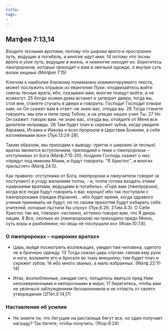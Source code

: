 ```yaml
---
title: 
tags: 
- 
---
```


## Матфея 7:13,14

*Входите тесными вратами, потому что широки врата и пространен путь, ведущие в погибель, и многие идут ими; 14 потому что тесны врата и узок путь, ведущие в жизнь, и немногие находят их.  Берегитесь лжепророков, которые приходят к вам в овечьей одежде, а внутри суть волки хищные (Матфея 7:15)*

Ключом к наиболее близкому пониманию комментируемого текста, может послужить отрывок из евангелия Луки: «подвизайтесь войти сквозь тесные врата, ибо, сказываю вам, многие поищут войти, и не возмогут. 25 Когда хозяин дома встанет и затворит двери, тогда вы, стоя вне, станете стучать в двери и говорить: Господи! Господи! отвори нам; но Он скажет вам в ответ: не знаю вас, откуда вы. 26 Тогда станете говорить: мы ели и пили пред Тобою, и на улицах наших учил Ты. 27 Но Он скажет: говорю вам: не знаю вас, откуда вы; отойдите от Меня все делатели неправды. 28 Там будет плач и скрежет зубов, когда увидите Авраама, Исаака и Иакова и всех пророков в Царствии Божием, а себя изгоняемыми вон» (Лук.13:24-28). 

Таким образом, мы приходим к выводу: притча о широких (и тесных) вратах является вступлением, прелюдией к теме о лжепророках – отступниках от Бога (Матф.7:15-20); позднее Господь скажет о них: «придут под именем Моим, и будут говорить: "Я Христос", и многих прельстят» (Матф.24:5). 

Как правило: отступники от Бога, лжепророки и лжеучители говорят (и поступают) в угоду желаниям толпы, - и, толпа готова входить этими «широкими вратами, ведущими в погибель»; «Горе вам (лжепророки), когда все люди будут говорить о вас хорошо! ибо так поступали с лжепророками (предки Израиля)… ибо будет время, когда здравого учения принимать не будут, но по своим прихотям будут избирать себе учителей, которые льстили бы слуху» (Лук.6:26; 2Тим.4:3). О Себе Христос так же, говорил: «истинно, истинно говорю вам, что Я дверь овцам. 8 Все, сколько их (лжепророков) ни приходило предо Мною, суть воры и разбойники; но овцы не послушали их» (Иоан.10:7,8). 

### О лжепророках – «широких вратах»

- Царь, войдя посмотреть возлежащих, увидел там человека, одетого не в брачную одежду. 13 Тогда сказал царь слугам: связав ему руки и ноги, возьмите его и бросьте во тьму внешнюю; там будет плач и скрежет зубов; 14 ибо много званых, а мало избранных. (Матф.22:11-14)

- Итак, возлюбленные, ожидая сего, потщитесь явиться пред Ним неоскверненными и непорочными в мире; 17 берегитесь, чтобы вам не увлечься заблуждением беззаконников и не отпасть от своего утверждения (2Пет.3:14,17)

### Наставление об усилии

- Не знаете ли, что бегущие на ристалище бегут все, но один получает награду? Так бегите, чтобы получить. (1Кор.9:24)